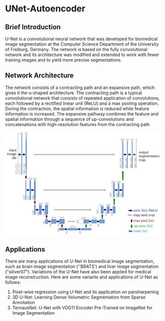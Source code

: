 # UNet-Autoencoder
<h2><strong>Brief Introduction</strong></h2>
<p>U-Net is a convolutional neural network that was developed for biomedical image segmentation at the Computer Science Department of the University of Freiburg, Germany. The network is based on the fully convolutional network and its architecture was modified and extended to work with fewer training images and to yield more precise segmentations.</p>
</hr>
<h2><strong>Network Architecture</strong></h2>
<p>The network consists of a contracting path and an expansive path, which gives it the u-shaped architecture. The contracting path is a typical convolutional network that consists of repeated application of convolutions, each followed by a rectified linear unit (ReLU) and a max pooling operation. During the contraction, the spatial information is reduced while feature information is increased. The expansive pathway combines the feature and spatial information through a sequence of up-convolutions and concatenations with high-resolution features from the contracting path</p>
<img src='images/unet2.png'>
<h2><strong>Applications</strong></h2>
<p>There are many applications of U-Net in biomedical image segmentation, such as brain image segmentation (''BRATS') and liver image segmentation ("siliver07"). Variations of the U-Net have also been applied for medical image reconstruction. Here are some variants and applications of U-Net as follows:
<ol><li>Pixel-wise regression using U-Net and its application on pansharpening</li>
<li>3D U-Net: Learning Dense Volumetric Segmentation from Sparse Annotation</li>
<li>TernausNet: U-Net with VGG11 Encoder Pre-Trained on ImageNet for Image Segmentation</li></ol></p>

